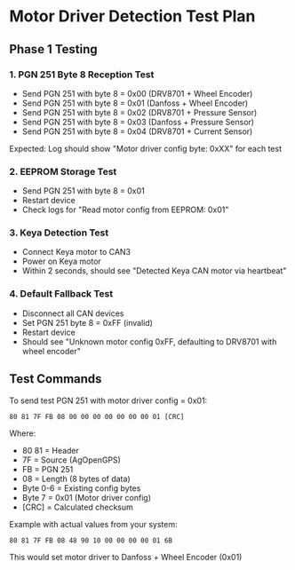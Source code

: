 # Motor Driver Detection Test Plan

## Phase 1 Testing

### 1. PGN 251 Byte 8 Reception Test
- Send PGN 251 with byte 8 = 0x00 (DRV8701 + Wheel Encoder)
- Send PGN 251 with byte 8 = 0x01 (Danfoss + Wheel Encoder)
- Send PGN 251 with byte 8 = 0x02 (DRV8701 + Pressure Sensor)
- Send PGN 251 with byte 8 = 0x03 (Danfoss + Pressure Sensor)
- Send PGN 251 with byte 8 = 0x04 (DRV8701 + Current Sensor)

Expected: Log should show "Motor driver config byte: 0xXX" for each test

### 2. EEPROM Storage Test
- Send PGN 251 with byte 8 = 0x01
- Restart device
- Check logs for "Read motor config from EEPROM: 0x01"

### 3. Keya Detection Test
- Connect Keya motor to CAN3
- Power on Keya motor
- Within 2 seconds, should see "Detected Keya CAN motor via heartbeat"

### 4. Default Fallback Test
- Disconnect all CAN devices
- Set PGN 251 byte 8 = 0xFF (invalid)
- Restart device
- Should see "Unknown motor config 0xFF, defaulting to DRV8701 with wheel encoder"

## Test Commands

To send test PGN 251 with motor driver config = 0x01:
```
80 81 7F FB 08 00 00 00 00 00 00 00 01 [CRC]
```

Where:
- 80 81 = Header
- 7F = Source (AgOpenGPS)
- FB = PGN 251
- 08 = Length (8 bytes of data)
- Byte 0-6 = Existing config bytes
- Byte 7 = 0x01 (Motor driver config)
- [CRC] = Calculated checksum

Example with actual values from your system:
```
80 81 7F FB 08 48 90 10 00 00 00 00 01 6B
```
This would set motor driver to Danfoss + Wheel Encoder (0x01)